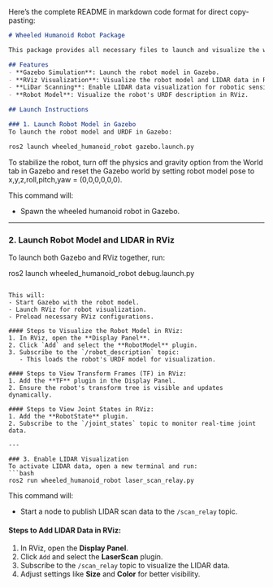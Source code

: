 Here’s the complete README in markdown code format for direct copy-pasting:

```markdown
# Wheeled Humanoid Robot Package

This package provides all necessary files to launch and visualize the wheeled humanoid robot in **Gazebo** and **RViz**. It includes CAD models, URDF files, configuration, and launch files.

## Features
- **Gazebo Simulation**: Launch the robot model in Gazebo.
- **RViz Visualization**: Visualize the robot model and LIDAR data in RViz.
- **LiDar Scanning**: Enable LIDAR data visualization for robotic sensing.
- **Robot Model**: Visualize the robot's URDF description in RViz.

## Launch Instructions

### 1. Launch Robot Model in Gazebo
To launch the robot model and URDF in Gazebo:

ros2 launch wheeled_humanoid_robot gazebo.launch.py
```
To stabilize the robot, turn off the physics and gravity option from the World tab in Gazebo and reset the Gazebo world by setting robot model pose to x,y,z,roll,pitch,yaw = (0,0,0,0,0,0).

This command will:
- Spawn the wheeled humanoid robot in Gazebo.

---

### 2. Launch Robot Model and LIDAR in RViz
To launch both Gazebo and RViz together, run:

ros2 launch wheeled_humanoid_robot debug.launch.py
```

This will:
- Start Gazebo with the robot model.
- Launch RViz for robot visualization.
- Preload necessary RViz configurations.

#### Steps to Visualize the Robot Model in RViz:
1. In RViz, open the **Display Panel**.
2. Click `Add` and select the **RobotModel** plugin.
3. Subscribe to the `/robot_description` topic:
   - This loads the robot's URDF model for visualization.

#### Steps to View Transform Frames (TF) in RViz:
1. Add the **TF** plugin in the Display Panel.
2. Ensure the robot's transform tree is visible and updates dynamically.

#### Steps to View Joint States in RViz:
1. Add the **RobotState** plugin.
2. Subscribe to the `/joint_states` topic to monitor real-time joint data.

---

### 3. Enable LIDAR Visualization
To activate LIDAR data, open a new terminal and run:
```bash
ros2 run wheeled_humanoid_robot laser_scan_relay.py
```

This command will:
- Start a node to publish LIDAR scan data to the `/scan_relay` topic.

#### Steps to Add LIDAR Data in RViz:
1. In RViz, open the **Display Panel**.
2. Click `Add` and select the **LaserScan** plugin.
3. Subscribe to the `/scan_relay` topic to visualize the LIDAR data.
4. Adjust settings like **Size** and **Color** for better visibility.
